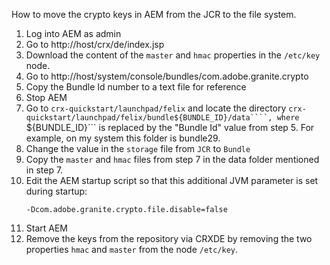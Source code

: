 How to move the crypto keys in AEM from the JCR to the file system.

1. Log into AEM as admin
2. Go to http://host/crx/de/index.jsp
3. Download the content of the ```master``` and ```hmac``` properties in the ```/etc/key``` node.
4. Go to http://host/system/console/bundles/com.adobe.granite.crypto 
5. Copy the Bundle Id number to a text file for reference
6. Stop AEM
7. Go to ```crx-quickstart/launchpad/felix``` and locate the directory ```crx-quickstart/launchpad/felix/bundle${BUNDLE_ID}/data````, where ```${BUNDLE_ID}``` is replaced by the "Bundle Id" value from step 5.
For example, on my system this folder is bundle29.
8. Change the value in the ```storage``` file from ```JCR``` to ```Bundle```
9. Copy the ```master``` and ```hmac``` files from step 7 in the data folder mentioned in step 7.
10. Edit the AEM startup script so that this additional JVM parameter is set during startup:
    ```
    -Dcom.adobe.granite.crypto.file.disable=false
    ```
12. Start AEM
13. Remove the keys from the repository via CRXDE by removing the two properties ```hmac``` and ```master``` from the node ```/etc/key```.
